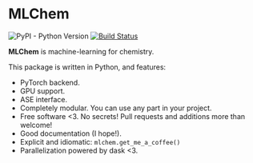 MLChem
===========

![PyPI - Python Version](https://img.shields.io/pypi/pyversions/mlchem.svg)
[![Build Status](https://travis-ci.com/muammar/mlchem.svg?branch=master)](https://travis-ci.com/muammar/mlchem)



**MLChem** is machine-learning for chemistry.

This package is written in Python, and features:

- PyTorch backend.
- GPU support.
- ASE interface.
- Completely modular. You can use any part in your project.
- Free software <3. No secrets! Pull requests and additions more than welcome!
- Good documentation (I hope!).
- Explicit and idiomatic: `mlchem.get_me_a_coffee()`
- Parallelization powered by dask <3.
